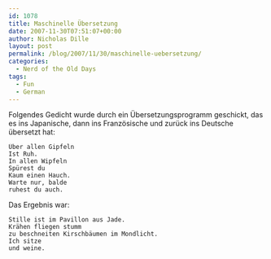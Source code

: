 ```yaml
---
id: 1078
title: Maschinelle Übersetzung
date: 2007-11-30T07:51:07+00:00
author: Nicholas Dille
layout: post
permalink: /blog/2007/11/30/maschinelle-uebersetzung/
categories:
  - Nerd of the Old Days
tags:
  - Fun
  - German
---
```

Folgendes Gedicht wurde durch ein Übersetzungsprogramm geschickt, das es ins Japanische, dann ins Französische und zurück ins Deutsche übersetzt hat:<!--more-->

```
Über allen Gipfeln
Ist Ruh.
In allen Wipfeln
Spürest du
Kaum einen Hauch.
Warte nur, balde
ruhest du auch.
```

Das Ergebnis war:

```
Stille ist im Pavillon aus Jade.
Krähen fliegen stumm
zu beschneiten Kirschbäumen im Mondlicht.
Ich sitze
und weine.
```